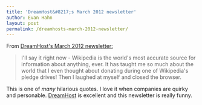 ```yaml
---
title: 'DreamHost&#8217;s March 2012 newsletter'
author: Evan Hahn
layout: post
permalink: /dreamhosts-march-2012-newsletter/
---
```

From [DreamHost's March 2012 newsletter:](http://www.dreamhost.com/newsletter/0312.html)

> I'll say it right now - Wikipedia is the world's most accurate source for information about anything, ever. It has taught me so much about the world that I even thought about donating during one of Wikipedia's pledge drives! Then I laughed at myself and closed the browser.

This is one of *many* hilarious quotes. I love it when companies are quirky and personable. [DreamHost](http://www.dreamhost.com/r.cgi?1075306) is excellent and this newsletter is really funny.
